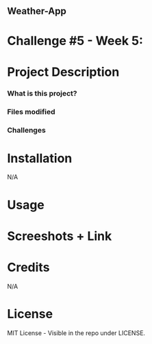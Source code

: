 ## Weather-App
# Challenge #5 - Week 5:


# Project Description
### What is this project?


### Files modified


### Challenges


# Installation
N/A

# Usage



# Screeshots + Link




# Credits
N/A

# License
MIT License - Visible in the repo under LICENSE.

